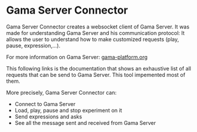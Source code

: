 # Gama Server Connector

Gama Server Connector creates a websocket client of Gama Server. It was made for understanding Gama Server and his communication protocol: It allows the user to understand how to make customized requests (play, pause, expression,...).

For more information on Gama Server: [gama-platform.org](https://gama-platform.org/wiki/HeadlessServer)

This following links is the documentation that shows an exhaustive list of all requests that can be send to Gama Server. This tool impemented most of them.


More precisely, Gama Server Connector can:
- Connect to Gama Server
- Load, play, pause and stop experiment on it
- Send expressions and asks
- See all the message sent and received from Gama Server
